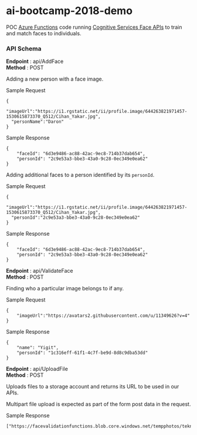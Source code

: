 # ai-bootcamp-2018-demo

POC [Azure Functions](https://azure.microsoft.com/en-us/services/functions/) code running [Cognitive Services Face APIs](https://westus.dev.cognitive.microsoft.com/docs/services/563879b61984550e40cbbe8d/operations/563879b61984550f3039523a) to train and match faces to individuals.

### API Schema

**Endpoint** : api/AddFace   
**Method** : POST

Adding a new person with a face image.

Sample Request
```
{   
  "imageUrl":"https://i1.rgstatic.net/ii/profile.image/644263821971457-1530615873370_Q512/Cihan_Yakar.jpg",   
  "personName":"Daron"   
}   
```
Sample Response
```
{
    "faceId": "6d3e9486-ac88-42ac-9ec8-714b37dab654",
    "personId": "2c9e53a3-bbe3-43a0-9c28-0ec349e0ea62"
}
```

Adding additional faces to a person identified by its `personId`.

Sample Request
```
{   
  "imageUrl":"https://i1.rgstatic.net/ii/profile.image/644263821971457-1530615873370_Q512/Cihan_Yakar.jpg",   
  "personId":"2c9e53a3-bbe3-43a0-9c28-0ec349e0ea62"   
}   
```
Sample Response
```
{
    "faceId": "6d3e9486-ac88-42ac-9ec8-714b37dab654",
    "personId": "2c9e53a3-bbe3-43a0-9c28-0ec349e0ea62"
}
```

**Endpoint** : api/ValidateFace   
**Method** : POST

Finding who a particular image belongs to if any.

Sample Request
```
{
    "imageUrl":"https://avatars2.githubusercontent.com/u/11349626?v=4"
} 
```
Sample Response
```
{
    "name": "Yigit",
    "personId": "1c316eff-61f1-4c7f-be9d-8d8c9dba53dd"
}
```

**Endpoint** : api/UploadFile   
**Method** : POST

Uploads files to a storage account and returns its URL to be used in our APIs. 

Multipart file upload is expected as part of the form post data in the request.

Sample Response
```
["https://facevalidationfunctions.blob.core.windows.net/tempphotos/teknolot.png"]
```
